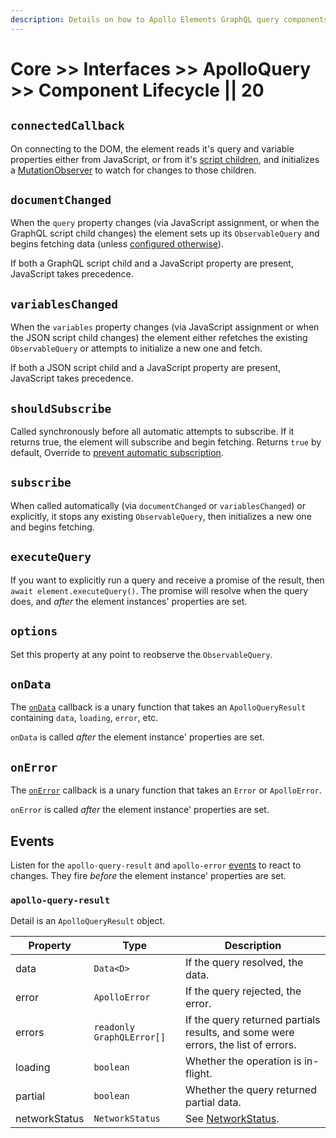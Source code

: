 ```yaml
---
description: Details on how to Apollo Elements GraphQL query components work.
---
```


# Core >> Interfaces >> ApolloQuery >> Component Lifecycle || 20

## `connectedCallback`
On connecting to the DOM, the element reads it's query and variable properties either from JavaScript, or from it's [script children](/guides/cool-tricks/inline-graphql-scripts/), and initializes a [MutationObserver](https://developer.mozilla.org/en-US/docs/Web/API/MutationObserver) to watch for changes to those children.

## `documentChanged`

When the `query` property changes (via JavaScript assignment, or when the GraphQL script child changes) the element sets up its `ObservableQuery` and begins fetching data (unless [configured otherwise](/guides/usage/queries/#preventing-automatic-subscription)).

If both a GraphQL script child and a JavaScript property are present, JavaScript takes precedence.

## `variablesChanged`

When the `variables` property changes (via JavaScript assignment or when the JSON script child changes) the element either refetches the existing `ObservableQuery` or attempts to initialize a new one and fetch.

If both a JSON script child and a JavaScript property are present, JavaScript takes precedence.

## `shouldSubscribe`

Called synchronously before all automatic attempts to subscribe. If it returns true, the element will subscribe and begin fetching. Returns `true` by default, Override to [prevent automatic subscription](/guides/usage/queries/#preventing-automatic-subscription).

## `subscribe`

When called automatically (via `documentChanged` or `variablesChanged`) or explicitly, it stops any existing `ObservableQuery`, then initializes a new one and begins fetching.

## `executeQuery`

If you want to explicitly run a query and receive a promise of the result, then `await element.executeQuery()`. The promise will resolve when the query does, and *after* the element instances' properties are set.

## `options`

Set this property at any point to reobserve the `ObservableQuery`.

## `onData`

The [`onData`](/api/core/interfaces/query/#ondata) callback is a unary function that takes an `ApolloQueryResult` containing `data`, `loading`, `error`, etc.

`onData` is called *after* the element instance' properties are set.

## `onError`

The [`onError`](/api/core/interfaces/query/#onerror) callback is a unary function that takes an `Error` or `ApolloError`.

`onError` is called *after* the element instance' properties are set.

## Events

Listen for the `apollo-query-result` and `apollo-error` [events](/api/core/interfaces/query/#events) to react to changes. They fire *before* the element instance' properties are set.

### `apollo-query-result`
Detail is an `ApolloQueryResult` object.

| Property | Type | Description |
| -------- | ---- | ----------- |
| data | `Data<D>` | If the query resolved, the data. |
| error | `ApolloError` | If the query rejected, the error. |
| errors | `readonly GraphQLError[]` | If the query returned partials results, and some were errors, the list of errors. |
| loading | `boolean` | Whether the operation is in-flight. |
| partial | `boolean` | Whether the query returned partial data. |
| networkStatus | `NetworkStatus` | See [NetworkStatus](/api/core/interfaces/query/#networkstatus). |
